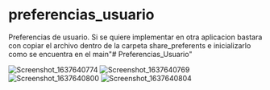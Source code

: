 # preferencias_usuario

Preferencias de usuario.
Si se quiere implementar en otra aplicacion bastara con
copiar el archivo dentro de la carpeta share_preferents
e inicializarlo como se encuentra en el main"# Preferencias_Usuario" 

![Screenshot_1637640774](https://user-images.githubusercontent.com/62524570/142966140-abe9bcbd-af60-49ec-b59e-28276165a7bc.png)
![Screenshot_1637640769](https://user-images.githubusercontent.com/62524570/142966142-acaa63c9-b641-40cd-a6e5-03bc4500ebb6.png)
![Screenshot_1637640800](https://user-images.githubusercontent.com/62524570/142966176-3d818f55-6737-4a8e-8249-2d263b2fb603.png)
![Screenshot_1637640804](https://user-images.githubusercontent.com/62524570/142966178-7afc1e4f-3734-42c2-bf0d-0fcb613ce75a.png)
